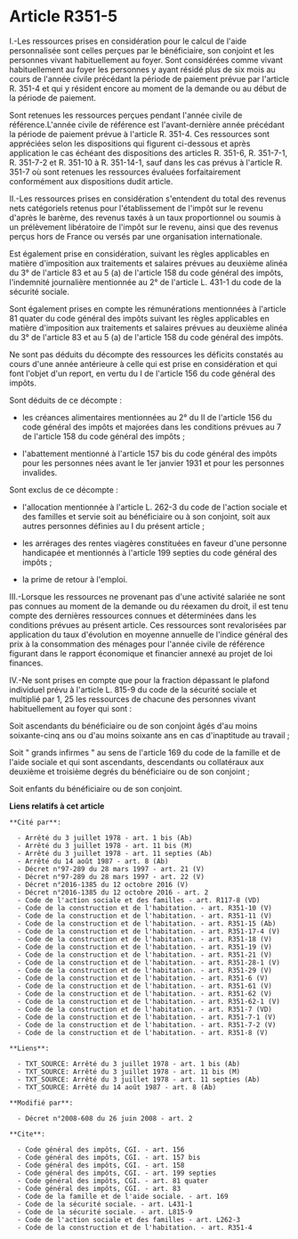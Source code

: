 # Article R351-5

I.-Les ressources prises en considération pour le calcul de l'aide personnalisée sont celles perçues par le bénéficiaire, son
conjoint et les personnes vivant habituellement au foyer. Sont considérées comme vivant habituellement au foyer les personnes
y ayant résidé plus de six mois au cours de l'année civile précédant la période de paiement prévue par l'article R. 351-4 et
qui y résident encore au moment de la demande ou au début de la période de paiement. 

Sont retenues les ressources perçues pendant l'année civile de référence.L'année civile de référence est l'avant-dernière
année précédant la période de paiement prévue à l'article R. 351-4. Ces ressources sont appréciées selon les dispositions qui
figurent ci-dessous et après application le cas échéant des dispositions des articles R. 351-6, R. 351-7-1, R. 351-7-2 et R.
351-10 à R. 351-14-1, sauf dans les cas prévus à l'article R. 351-7 où sont retenues les ressources évaluées forfaitairement
conformément aux dispositions dudit article. 

II.-Les ressources prises en considération s'entendent du total des revenus nets catégoriels retenus pour l'établissement de
l'impôt sur le revenu d'après le barème, des revenus taxés à un taux proportionnel ou soumis à un prélèvement libératoire de
l'impôt sur le revenu, ainsi que des revenus perçus hors de France ou versés par une organisation internationale. 

Est également prise en considération, suivant les règles applicables en matière d'imposition aux traitements et salaires
prévues au deuxième alinéa du 3° de l'article 83 et au 5 (a) de l'article 158 du code général des impôts, l'indemnité
journalière mentionnée au 2° de l'article L. 431-1 du code de la sécurité sociale. 

Sont également prises en compte les rémunérations mentionnées à l'article 81 quater du code général des impôts suivant les
règles applicables en matière d'imposition aux traitements et salaires prévues au deuxième alinéa du 3° de l'article 83 et au
5 (a) de l'article 158 du code général des impôts. 

Ne sont pas déduits du décompte des ressources les déficits constatés au cours d'une année antérieure à celle qui est prise
en considération et qui font l'objet d'un report, en vertu du I de l'article 156 du code général des impôts. 

Sont déduits de ce décompte :

- les créances alimentaires mentionnées au 2° du II de l'article 156 du code général des impôts et majorées dans les
conditions prévues au 7 de l'article 158 du code général des impôts ;

- l'abattement mentionné à l'article 157 bis du code général des impôts pour les personnes nées avant le 1er janvier 1931 et
pour les personnes invalides. 

Sont exclus de ce décompte :

- l'allocation mentionnée à l'article L. 262-3 du code de l'action sociale et des familles et servie soit au bénéficiaire ou
à son conjoint, soit aux autres personnes définies au I du présent article ;

- les arrérages des rentes viagères constituées en faveur d'une personne handicapée et mentionnés à l'article 199 septies du
code général des impôts ;

- la prime de retour à l'emploi. 

III.-Lorsque les ressources ne provenant pas d'une activité salariée ne sont pas connues au moment de la demande ou du
réexamen du droit, il est tenu compte des dernières ressources connues et déterminées dans les conditions prévues au présent
article. Ces ressources sont revalorisées par application du taux d'évolution en moyenne annuelle de l'indice général des
prix à la consommation des ménages pour l'année civile de référence figurant dans le rapport économique et financier annexé
au projet de loi finances. 

IV.-Ne sont prises en compte que pour la fraction dépassant le plafond individuel prévu à l'article L. 815-9 du code de la
sécurité sociale et multiplié par 1, 25 les ressources de chacune des personnes vivant habituellement au foyer qui sont : 

Soit ascendants du bénéficiaire ou de son conjoint âgés d'au moins soixante-cinq ans ou d'au moins soixante ans en cas
d'inaptitude au travail ; 

Soit " grands infirmes " au sens de l'article 169 du code de la famille et de l'aide sociale et qui sont ascendants,
descendants ou collatéraux aux deuxième et troisième degrés du bénéficiaire ou de son conjoint ; 

Soit enfants du bénéficiaire ou de son conjoint.

**Liens relatifs à cet article**

	**Cité par**:

	  - Arrêté du 3 juillet 1978 - art. 1 bis (Ab)
	  - Arrêté du 3 juillet 1978 - art. 11 bis (M)
	  - Arrêté du 3 juillet 1978 - art. 11 septies (Ab)
	  - Arrêté du 14 août 1987 - art. 8 (Ab)
	  - Décret n°97-289 du 28 mars 1997 - art. 21 (V)
	  - Décret n°97-289 du 28 mars 1997 - art. 22 (V)
	  - Décret n°2016-1385 du 12 octobre 2016 (V)
	  - Décret n°2016-1385 du 12 octobre 2016 - art. 2
	  - Code de l'action sociale et des familles - art. R117-8 (VD)
	  - Code de la construction et de l'habitation. - art. R351-10 (V)
	  - Code de la construction et de l'habitation. - art. R351-11 (V)
	  - Code de la construction et de l'habitation. - art. R351-15 (Ab)
	  - Code de la construction et de l'habitation. - art. R351-17-4 (V)
	  - Code de la construction et de l'habitation. - art. R351-18 (V)
	  - Code de la construction et de l'habitation. - art. R351-19 (V)
	  - Code de la construction et de l'habitation. - art. R351-21 (V)
	  - Code de la construction et de l'habitation. - art. R351-28-1 (V)
	  - Code de la construction et de l'habitation. - art. R351-29 (V)
	  - Code de la construction et de l'habitation. - art. R351-6 (V)
	  - Code de la construction et de l'habitation. - art. R351-61 (V)
	  - Code de la construction et de l'habitation. - art. R351-62 (V)
	  - Code de la construction et de l'habitation. - art. R351-62-1 (V)
	  - Code de la construction et de l'habitation. - art. R351-7 (VD)
	  - Code de la construction et de l'habitation. - art. R351-7-1 (V)
	  - Code de la construction et de l'habitation. - art. R351-7-2 (V)
	  - Code de la construction et de l'habitation. - art. R351-8 (V)

	**Liens**:

	  - TXT_SOURCE: Arrêté du 3 juillet 1978 - art. 1 bis (Ab)
	  - TXT_SOURCE: Arrêté du 3 juillet 1978 - art. 11 bis (M)
	  - TXT_SOURCE: Arrêté du 3 juillet 1978 - art. 11 septies (Ab)
	  - TXT_SOURCE: Arrêté du 14 août 1987 - art. 8 (Ab)

	**Modifié par**:

	  - Décret n°2008-608 du 26 juin 2008 - art. 2

	**Cite**:

	  - Code général des impôts, CGI. - art. 156
	  - Code général des impôts, CGI. - art. 157 bis
	  - Code général des impôts, CGI. - art. 158
	  - Code général des impôts, CGI. - art. 199 septies
	  - Code général des impôts, CGI. - art. 81 quater
	  - Code général des impôts, CGI. - art. 83
	  - Code de la famille et de l'aide sociale. - art. 169
	  - Code de la sécurité sociale. - art. L431-1
	  - Code de la sécurité sociale. - art. L815-9
	  - Code de l'action sociale et des familles - art. L262-3
	  - Code de la construction et de l'habitation. - art. R351-4
